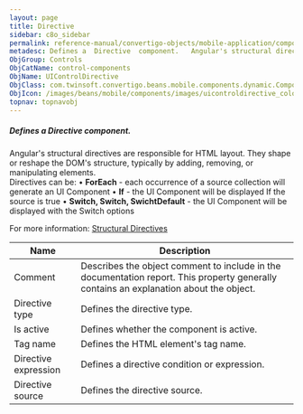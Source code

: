 ```yaml
---
layout: page
title: Directive
sidebar: c8o_sidebar
permalink: reference-manual/convertigo-objects/mobile-application/components/control-components/directive/
metadesc: Defines a  Directive  component.   Angular's structural directives are responsible for HTML layout. They shape or reshape the DOM's structure, typical
ObjGroup: Controls
ObjCatName: control-components
ObjName: UIControlDirective
ObjClass: com.twinsoft.convertigo.beans.mobile.components.dynamic.ComponentManager$3
ObjIcon: /images/beans/mobile/components/images/uicontroldirective_color_32x32.png
topnav: topnavobj
---
```

##### Defines a <i>Directive</i> component. 
 Angular's structural directives are responsible for HTML layout. They shape or reshape the DOM's structure, typically by adding, removing, or manipulating elements.<br>Directives can be:
• <b>ForEach</b>  - each occurrence of a source collection will generate an UI Component 
• <b>If</b> 		- the UI Component will be displayed If the source is true 
• <b>Switch, Switch, SwichtDefault</b> 	- the UI Component will be displayed with the Switch options 


For more information: <a href='https://angular.io/guide/structural-directives' target='_blank'>Structural Directives</a>

Name | Description 
--- | ---
Comment | Describes the object comment to include in the documentation report.  This property generally contains an explanation about the object. 
Directive type | Defines the directive type.  
Is active | Defines whether the component is active. 
Tag name | Defines the HTML element's tag name. 
Directive expression | Defines a directive condition or expression.  
Directive source | Defines the directive source.  

